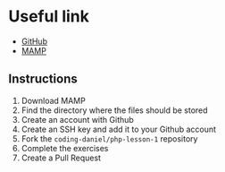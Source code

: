 # Useful link
* [GitHub](https://docs.github.com/en/authentication/connecting-to-github-with-ssh/adding-a-new-ssh-key-to-your-github-account)
* [MAMP](https://www.mamp.info/en/downloads/)

## Instructions
1. Download MAMP
2. Find the directory where the files should be stored
3. Create an account with Github
4. Create an SSH key and add it to your Github account
5. Fork the `coding-daniel/php-lesson-1` repository
6. Complete the exercises
7. Create a Pull Request